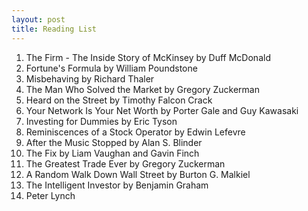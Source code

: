 ```yaml
---
layout: post
title: Reading List
---
```


1. The Firm - The Inside Story of McKinsey by Duff McDonald
2. Fortune's Formula by William Poundstone
3. Misbehaving by Richard Thaler 
4. The Man Who Solved the Market by Gregory Zuckerman
5. Heard on the Street by Timothy Falcon Crack
6. Your Network Is Your Net Worth by Porter Gale and Guy Kawasaki
7. Investing for Dummies by Eric Tyson
8. Reminiscences of a Stock Operator by Edwin Lefevre
9. After the Music Stopped by Alan S. Blinder
10. The Fix by Liam Vaughan and Gavin Finch
11. The Greatest Trade Ever by Gregory Zuckerman
12. A Random Walk Down Wall Street by Burton G. Malkiel
13. The Intelligent Investor by Benjamin Graham
14. Peter Lynch
